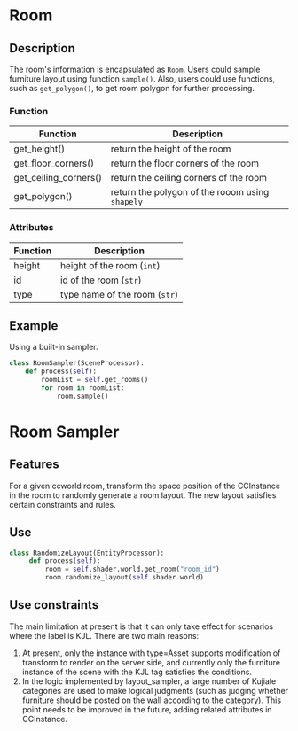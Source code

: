 # Room

## Description

The room's information is encapsulated as `Room`.
Users could sample furniture layout using function `sample()`.
Also, users could use functions, such as `get_polygon()`, to get room polygon for further processing.

### Function

|Function   |Description    |
|---    |---    |
|get_height()   |return the height of the room  |
|get_floor_corners()    |return the floor corners of the room   |
|get_ceiling_corners()  |return the ceiling corners of the room |
|get_polygon()  |return the polygon of the rooom using `shapely`|

### Attributes

|Function   |Description    |
|---    |---    |
|height |height of the room (`int`)  |
|id     |id of the room (`str`)   |
|type   |type name of the room (`str`) |

## Example

Using a built-in sampler.

```python
class RoomSampler(SceneProcessor):
    def process(self):
        roomList = self.get_rooms()
        for room in roomList:
            room.sample() 
```


# Room Sampler

## Features

For a given ccworld room, transform the space position of the CCInstance in the room to randomly generate a room layout. The new layout satisfies certain constraints and rules.

## Use

```python
class RandomizeLayout(EntityProcessor):
     def process(self):
         room = self.shader.world.get_room("room_id")
         room.randomize_layout(self.shader.world)
```

## Use constraints

The main limitation at present is that it can only take effect for scenarios where the label is KJL. There are two main reasons:

1. At present, only the instance with type=Asset supports modification of transform to render on the server side, and currently only the furniture instance of the scene with the KJL tag satisfies the conditions.
2. In the logic implemented by layout_sampler, a large number of Kujiale categories are used to make logical judgments (such as judging whether furniture should be posted on the wall according to the category). This point needs to be improved in the future, adding related attributes in CCInstance.